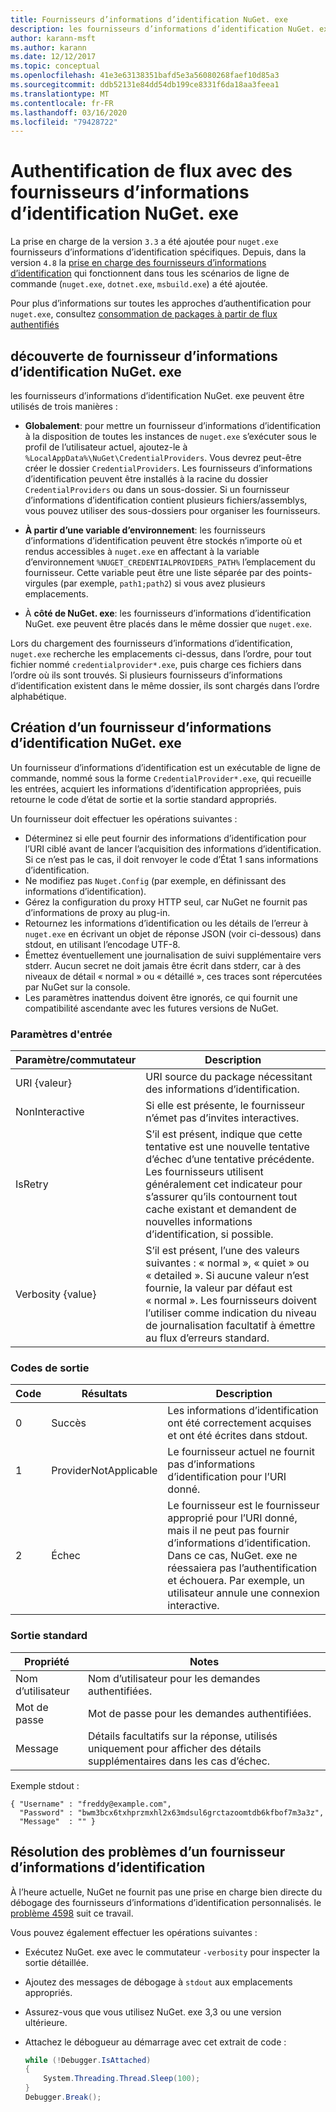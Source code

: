 ```yaml
---
title: Fournisseurs d’informations d’identification NuGet. exe
description: les fournisseurs d’informations d’identification NuGet. exe s’authentifient avec un flux, et sont implémentés en tant qu’exécutables en ligne de commande qui suivent des conventions spécifiques.
author: karann-msft
ms.author: karann
ms.date: 12/12/2017
ms.topic: conceptual
ms.openlocfilehash: 41e3e63138351bafd5e3a56080268faef10d85a3
ms.sourcegitcommit: ddb52131e84dd54db199ce8331f6da18aa3feea1
ms.translationtype: MT
ms.contentlocale: fr-FR
ms.lasthandoff: 03/16/2020
ms.locfileid: "79428722"
---
```

# <a name="authenticating-feeds-with-nugetexe-credential-providers"></a>Authentification de flux avec des fournisseurs d’informations d’identification NuGet. exe

La prise en charge de la version `3.3` a été ajoutée pour `nuget.exe` fournisseurs d’informations d’identification spécifiques. Depuis, dans la version `4.8` la [prise en charge des fournisseurs d’informations d’identification](NuGet-Cross-Platform-Authentication-Plugin.md) qui fonctionnent dans tous les scénarios de ligne de commande (`nuget.exe`, `dotnet.exe`, `msbuild.exe`) a été ajoutée.

Pour plus d’informations sur toutes les approches d’authentification pour `nuget.exe`, consultez [consommation de packages à partir de flux authentifiés](../../consume-packages/consuming-packages-authenticated-feeds.md#nugetexe)

## <a name="nugetexe-credential-provider-discovery"></a>découverte de fournisseur d’informations d’identification NuGet. exe

les fournisseurs d’informations d’identification NuGet. exe peuvent être utilisés de trois manières :

- **Globalement**: pour mettre un fournisseur d’informations d’identification à la disposition de toutes les instances de `nuget.exe` s’exécuter sous le profil de l’utilisateur actuel, ajoutez-le à `%LocalAppData%\NuGet\CredentialProviders`. Vous devrez peut-être créer le dossier `CredentialProviders`. Les fournisseurs d’informations d’identification peuvent être installés à la racine du dossier `CredentialProviders` ou dans un sous-dossier. Si un fournisseur d’informations d’identification contient plusieurs fichiers/assemblys, vous pouvez utiliser des sous-dossiers pour organiser les fournisseurs.

- **À partir d’une variable d’environnement**: les fournisseurs d’informations d’identification peuvent être stockés n’importe où et rendus accessibles à `nuget.exe` en affectant à la variable d’environnement `%NUGET_CREDENTIALPROVIDERS_PATH%` l’emplacement du fournisseur. Cette variable peut être une liste séparée par des points-virgules (par exemple, `path1;path2`) si vous avez plusieurs emplacements.

- À **côté de NuGet. exe**: les fournisseurs d’informations d’identification NuGet. exe peuvent être placés dans le même dossier que `nuget.exe`.

Lors du chargement des fournisseurs d’informations d’identification, `nuget.exe` recherche les emplacements ci-dessus, dans l’ordre, pour tout fichier nommé `credentialprovider*.exe`, puis charge ces fichiers dans l’ordre où ils sont trouvés. Si plusieurs fournisseurs d’informations d’identification existent dans le même dossier, ils sont chargés dans l’ordre alphabétique.

## <a name="creating-a-nugetexe-credential-provider"></a>Création d’un fournisseur d’informations d’identification NuGet. exe

Un fournisseur d’informations d’identification est un exécutable de ligne de commande, nommé sous la forme `CredentialProvider*.exe`, qui recueille les entrées, acquiert les informations d’identification appropriées, puis retourne le code d’état de sortie et la sortie standard appropriés.

Un fournisseur doit effectuer les opérations suivantes :

- Déterminez si elle peut fournir des informations d’identification pour l’URI ciblé avant de lancer l’acquisition des informations d’identification. Si ce n’est pas le cas, il doit renvoyer le code d’État 1 sans informations d’identification.
- Ne modifiez pas `Nuget.Config` (par exemple, en définissant des informations d’identification).
- Gérez la configuration du proxy HTTP seul, car NuGet ne fournit pas d’informations de proxy au plug-in.
- Retournez les informations d’identification ou les détails de l’erreur à `nuget.exe` en écrivant un objet de réponse JSON (voir ci-dessous) dans stdout, en utilisant l’encodage UTF-8.
- Émettez éventuellement une journalisation de suivi supplémentaire vers stderr. Aucun secret ne doit jamais être écrit dans stderr, car à des niveaux de détail « normal » ou « détaillé », ces traces sont répercutées par NuGet sur la console.
- Les paramètres inattendus doivent être ignorés, ce qui fournit une compatibilité ascendante avec les futures versions de NuGet.

### <a name="input-parameters"></a>Paramètres d'entrée

| Paramètre/commutateur |Description|
|----------------|-----------|
| URI {valeur} | URI source du package nécessitant des informations d’identification.|
| NonInteractive | Si elle est présente, le fournisseur n’émet pas d’invites interactives. |
| IsRetry | S’il est présent, indique que cette tentative est une nouvelle tentative d’échec d’une tentative précédente. Les fournisseurs utilisent généralement cet indicateur pour s’assurer qu’ils contournent tout cache existant et demandent de nouvelles informations d’identification, si possible.|
| Verbosity {value} | S’il est présent, l’une des valeurs suivantes : « normal », « quiet » ou « detailed ». Si aucune valeur n’est fournie, la valeur par défaut est « normal ». Les fournisseurs doivent l’utiliser comme indication du niveau de journalisation facultatif à émettre au flux d’erreurs standard. |

### <a name="exit-codes"></a>Codes de sortie

| Code |Résultats | Description |
|----------------|-----------|-----------|
| 0 | Succès | Les informations d’identification ont été correctement acquises et ont été écrites dans stdout.|
| 1 | ProviderNotApplicable | Le fournisseur actuel ne fournit pas d’informations d’identification pour l’URI donné.|
| 2 | Échec | Le fournisseur est le fournisseur approprié pour l’URI donné, mais il ne peut pas fournir d’informations d’identification. Dans ce cas, NuGet. exe ne réessaiera pas l’authentification et échouera. Par exemple, un utilisateur annule une connexion interactive. |

### <a name="standard-output"></a>Sortie standard

| Propriété |Notes|
|----------------|-----------|
| Nom d’utilisateur | Nom d’utilisateur pour les demandes authentifiées.|
| Mot de passe | Mot de passe pour les demandes authentifiées.|
| Message | Détails facultatifs sur la réponse, utilisés uniquement pour afficher des détails supplémentaires dans les cas d’échec. |

Exemple stdout :

    { "Username" : "freddy@example.com",
      "Password" : "bwm3bcx6txhprzmxhl2x63mdsul6grctazoomtdb6kfbof7m3a3z",
      "Message"  : "" }

## <a name="troubleshooting-a-credential-provider"></a>Résolution des problèmes d’un fournisseur d’informations d’identification

À l’heure actuelle, NuGet ne fournit pas une prise en charge bien directe du débogage des fournisseurs d’informations d’identification personnalisés. le [problème 4598](https://github.com/NuGet/Home/issues/4598) suit ce travail.

Vous pouvez également effectuer les opérations suivantes :

- Exécutez NuGet. exe avec le commutateur `-verbosity` pour inspecter la sortie détaillée.
- Ajoutez des messages de débogage à `stdout` aux emplacements appropriés.
- Assurez-vous que vous utilisez NuGet. exe 3,3 ou une version ultérieure.
- Attachez le débogueur au démarrage avec cet extrait de code :

    ```cs
    while (!Debugger.IsAttached)
    {
        System.Threading.Thread.Sleep(100);
    }
    Debugger.Break();
    ```
